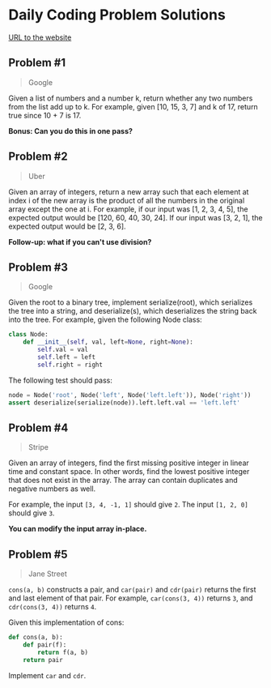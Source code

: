 # Daily Coding Problem Solutions

[URL to the website](https://www.dailycodingproblem.com/)

## Problem #1
> Google

Given a list of numbers and a number k, return whether any two numbers from the list add up to k.
For example, given [10, 15, 3, 7] and k of 17, return true since 10 + 7 is 17.

**Bonus: Can you do this in one pass?**

## Problem #2
> Uber

Given an array of integers, return a new array such that each element at index i of the new array is the product of all the numbers in the original array except the one at i.
For example, if our input was [1, 2, 3, 4, 5], the expected output would be [120, 60, 40, 30, 24]. If our input was [3, 2, 1], the expected output would be [2, 3, 6].

**Follow-up: what if you can't use division?**

## Problem #3
> Google

Given the root to a binary tree, implement serialize(root), which serializes the tree into a string, and deserialize(s), which deserializes the string back into the tree.
For example, given the following Node class:

```Python
class Node:
    def __init__(self, val, left=None, right=None):
        self.val = val
        self.left = left
        self.right = right
```

The following test should pass:

```Python
node = Node('root', Node('left', Node('left.left')), Node('right'))
assert deserialize(serialize(node)).left.left.val == 'left.left'
```

## Problem #4
> Stripe

Given an array of integers, find the first missing positive integer in linear time and constant space. In other words, find the lowest positive integer that does not exist in the array. The array can contain duplicates and negative numbers as well.

For example, the input ```[3, 4, -1, 1]``` should give ```2```. The input ```[1, 2, 0]``` should give ```3```.

**You can modify the input array in-place.**

## Problem #5
> Jane Street

```cons(a, b)``` constructs a pair, and ```car(pair)``` and ```cdr(pair)``` returns 
the first and last element of that pair. For example, ```car(cons(3, 4))``` returns 
```3```, and ```cdr(cons(3, 4))``` returns ```4```.

Given this implementation of cons:

```Python
def cons(a, b):
    def pair(f):
        return f(a, b)
    return pair
```
Implement ```car``` and ```cdr```.
